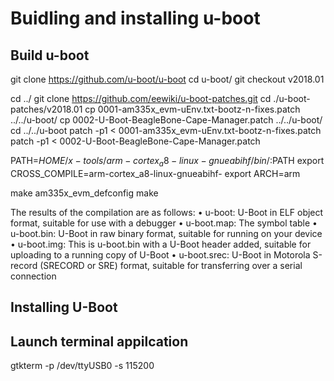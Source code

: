 # Buidling and installing u-boot

## Build u-boot

git clone https://github.com/u-boot/u-boot
cd u-boot/
git checkout v2018.01

cd ../
git clone https://github.com/eewiki/u-boot-patches.git
cd ./u-boot-patches/v2018.01
cp 0001-am335x_evm-uEnv.txt-bootz-n-fixes.patch ../../u-boot/
cp 0002-U-Boot-BeagleBone-Cape-Manager.patch ../../u-boot/
cd ../../u-boot
patch -p1 < 0001-am335x_evm-uEnv.txt-bootz-n-fixes.patch
patch -p1 < 0002-U-Boot-BeagleBone-Cape-Manager.patch

PATH=${HOME}/x-tools/arm-cortex_a8-linux-gnueabihf/bin/:$PATH
export CROSS_COMPILE=arm-cortex_a8-linux-gnueabihf-
export ARCH=arm

make am335x_evm_defconfig
make

The results of the compilation are as follows:
• u-boot: U-Boot in ELF object format, suitable for use with a debugger
• u-boot.map: The symbol table
• u-boot.bin: U-Boot in raw binary format, suitable for running on your device
• u-boot.img: This is u-boot.bin with a U-Boot header added, suitable for uploading to a running copy of U-Boot
• u-boot.srec: U-Boot in Motorola S-record (SRECORD or SRE) format, suitable for transferring over a serial connection

## Installing U-Boot

## Launch terminal appilcation
gtkterm -p /dev/ttyUSB0 -s 115200
